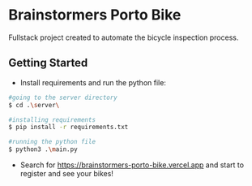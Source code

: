 # Brainstormers Porto Bike 
Fullstack project created to automate the bicycle inspection process.

## Getting Started
- Install requirements and run the python file:
```bash
#going to the server directory
$ cd .\server\

#installing requirements
$ pip install -r requirements.txt

#running the python file
$ python3 .\main.py
```
- Search for https://brainstormers-porto-bike.vercel.app and start to register and see your bikes!
